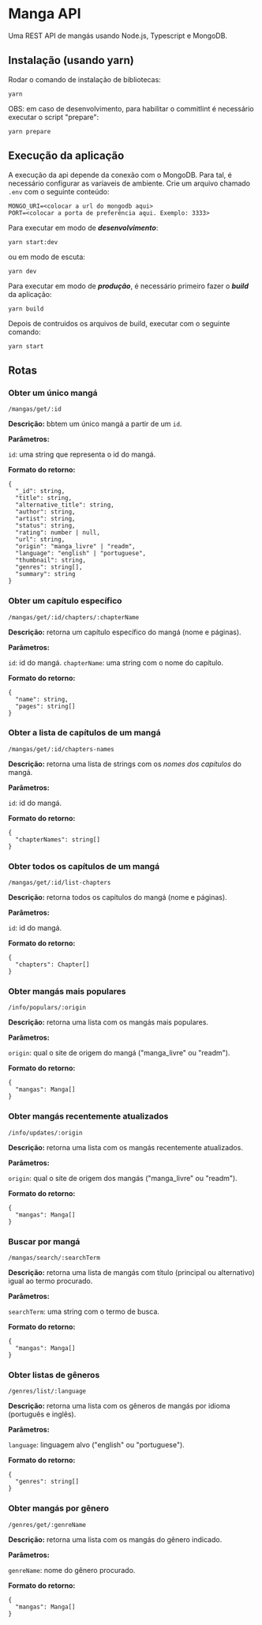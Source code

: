 # Manga API

Uma REST API de mangás usando Node.js, Typescript e MongoDB.

## Instalação (usando yarn)

Rodar o comando de instalação de bibliotecas:

`yarn`

OBS: em caso de desenvolvimento, para habilitar o commitlint é necessário executar o script "prepare":

`yarn prepare`

## Execução da aplicação

A execução da api depende da conexão com o MongoDB. Para tal, é necessário configurar as varíaveis de ambiente. Crie um arquivo chamado `.env` com o seguinte conteúdo:

```
MONGO_URI=<colocar a url do mongodb aqui>
PORT=<colocar a porta de preferência aqui. Exemplo: 3333>
```

Para executar em modo de **_desenvolvimento_**:

`yarn start:dev`

ou em modo de escuta:

`yarn dev`

Para executar em modo de **_produção_**, é necessário primeiro fazer o **_build_** da aplicação:

`yarn build`

Depois de contruidos os arquivos de build, executar com o seguinte comando:

`yarn start`

## Rotas

### Obter um único mangá

`/mangas/get/:id`

**Descrição:** bbtem um único mangá a partir de um `id`.

**Parâmetros:**

`id`: uma string que representa o id do mangá.

**Formato do retorno:**

```
{
  "_id": string,
  "title": string,
  "alternative_title": string,
  "author": string,
  "artist": string,
  "status": string,
  "rating": number | null,
  "url": string,
  "origin": "manga_livre" | "readm",
  "language": "english" | "portuguese",
  "thumbnail": string,
  "genres": string[],
  "summary": string
}
```

### Obter um capítulo específico

`/mangas/get/:id/chapters/:chapterName`

**Descrição:** retorna um capítulo específico do mangá (nome e páginas).

**Parâmetros:**

`id`: id do mangá.
`chapterName`: uma string com o nome do capítulo.

**Formato do retorno:**

```
{
  "name": string,
  "pages": string[]
}
```

### Obter a lista de capítulos de um mangá

`/mangas/get/:id/chapters-names`

**Descrição:** retorna uma lista de strings com os _nomes dos capítulos_ do mangá.

**Parâmetros:**

`id`: id do mangá.

**Formato do retorno:**

```
{
  "chapterNames": string[]
}
```

### Obter todos os capítulos de um mangá

`/mangas/get/:id/list-chapters`

**Descrição:** retorna todos os capítulos do mangá (nome e páginas).

**Parâmetros:**

`id`: id do mangá.

**Formato do retorno:**

```
{
  "chapters": Chapter[]
}
```

### Obter mangás mais populares

`/info/populars/:origin`

**Descrição:** retorna uma lista com os mangás mais populares.

**Parâmetros:**

`origin`: qual o site de origem do mangá ("manga_livre" ou "readm").

**Formato do retorno:**

```
{
  "mangas": Manga[]
}
```

### Obter mangás recentemente atualizados

`/info/updates/:origin`

**Descrição:** retorna uma lista com os mangás recentemente atualizados.

**Parâmetros:**

`origin`: qual o site de origem dos mangás ("manga_livre" ou "readm").

**Formato do retorno:**

```
{
  "mangas": Manga[]
}
```

### Buscar por mangá

`/mangas/search/:searchTerm`

**Descrição:** retorna uma lista de mangás com título (principal ou alternativo) igual ao termo procurado.

**Parâmetros:**

`searchTerm`: uma string com o termo de busca.

**Formato do retorno:**

```
{
  "mangas": Manga[]
}
```

### Obter listas de gêneros

`/genres/list/:language`

**Descrição:** retorna uma lista com os gêneros de mangás por idioma (português e inglês).

**Parâmetros:**

`language`: linguagem alvo ("english" ou "portuguese").

**Formato do retorno:**

```
{
  "genres": string[]
}
```

### Obter mangás por gênero

`/genres/get/:genreName`

**Descrição:** retorna uma lista com os mangás do gênero indicado.

**Parâmetros:**

`genreName`: nome do gênero procurado.

**Formato do retorno:**

```
{
  "mangas": Manga[]
}
```
